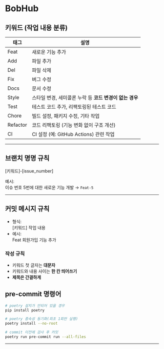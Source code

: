 # BobHub

## 키워드 (작업 내용 분류)

| 태그      | 설명                                                       |
|-----------|------------------------------------------------------------|
| Feat      | 새로운 기능 추가                                           |
| Add       | 파일 추가                                                  |
| Del       | 파일 삭제                                                  |
| Fix       | 버그 수정                                                  |
| Docs      | 문서 수정                                                  |
| Style     | 스타일 변경, 세미콜론 누락 등 **코드 변경이 없는 경우**   |
| Test      | 테스트 코드 추가, 리팩토링된 테스트 코드                   |
| Chore     | 빌드 설정, 패키지 수정, 기타 작업                          |
| Refactor  | 코드 리팩토링 (기능 변화 없이 구조 개선)                   |
| CI        | CI 설정 (예: GitHub Actions) 관련 작업                     |

---

## 브랜치 명명 규칙

[키워드]-[issue_number]

예시:  
이슈 번호 5번에 대한 새로운 기능 개발 → `Feat-5`

---

## 커밋 메시지 규칙

- 형식:  
  [키워드] 작업 내용
- 예시:  
  Feat 회원가입 기능 추가

### 작성 규칙

- 키워드 첫 글자는 **대문자**
- 키워드와 내용 사이는 **한 칸 띄어쓰기**
- **제목은 간결하게**

## pre-commit 명령어

```bash
# poetry 설치가 안되어 있을 경우
pip install poetry

# poetry 종속성 동기화(최초 1회만 실행)
poetry install --no-root

# commit 이전에 검사 후 커밋
poetry run pre-commit run --all-files
```

---
